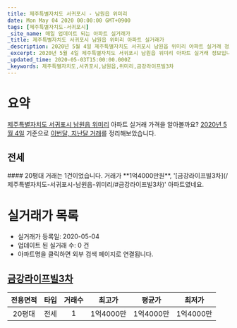 ```yaml
---
title: 제주특별자치도 서귀포시 - 남원읍 위미리
date: Mon May 04 2020 00:00:00 GMT+0900
tags: [제주특별자치도-서귀포시]
_site_name: 매일 업데이트 되는 아파트 실거래가
_title: 제주특별자치도 서귀포시 남원읍 위미리 아파트 실거래가
_description: 2020년 5월 4일 제주특별자치도 서귀포시 남원읍 위미리 아파트 실거래 정보입니다. 1건 아파트 정보가 있습니다.
_excerpt: 2020년 5월 4일 제주특별자치도 서귀포시 남원읍 위미리 아파트 실거래 정보입니다. 1건 아파트 정보가 있습니다.
_updated_time: 2020-05-03T15:00:00.000Z
_keywords: 제주특별자치도,서귀포시,남원읍,위미리,금강라이프빌3차
---
```





# 요약
<ins>제주특별자치도 서귀포시 남원읍 위미리</ins> 아파트 실거래 가격을 알아볼까요? <ins>2020년 5월 4일</ins> 기준으로 <ins>이번달, 지난달 거래</ins>를 정리해보았습니다.

## 전세
<div class="container">
<div class="twelve columns" markdown="1">
#### 20평대
거래는 1건이었습니다. 거래가 **1억4000만원**, '[금강라이프빌3차](/제주특별자치도-서귀포시-남원읍-위미리/#금강라이프빌3차)' 아파트였네요.
</div>
</div>



# 실거래가 목록
- 실거래가 등록일: 2020-05-04
- 업데이트 된 실거래 수: 0 건
- 아파트명을 클릭하면 외부 검색 페이지로 연결됩니다.

## [금강라이프빌3차](#금강라이프빌3차)

|전용면적|타입|거래수|최고가|평균가|최저가|
|:---:|:---:|:---:|:---:|:---:|:---:|
|20평대|<span class="deal-type-2">전세</span>|1|1억4000만|1억4000만|1억4000만|

<br/>



